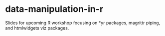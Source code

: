 # data-manipulation-in-r

Slides for upcoming R workshop focusing on *yr packages, magrittr piping, and htmlwidgets viz packages.
